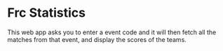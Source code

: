 # Frc Statistics

This web app asks you to enter a event code and it will then fetch all the matches from that event, and display the scores of the teams.
